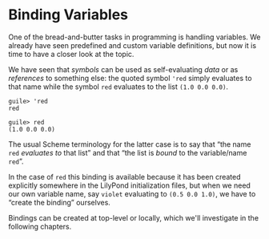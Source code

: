 # Binding Variables

One of the bread-and-butter tasks in programming is handling variables.  We
already have seen predefined and custom variable definitions, but now it is time
to have a closer look at the topic.

We have seen that *symbols* can be used as self-evaluating *data* or as
*references* to something else: the quoted symbol `'red` simply evaluates to
that name while the symbol `red` evaluates to the list `(1.0 0.0 0.0)`.

```
guile> 'red
red

guile> red
(1.0 0.0 0.0)
```

The usual Scheme terminology for the latter case is to say that “the name `red`
*evaluates to* that list” and that “the list is *bound* to the variable/name
`red`”.

In the case of `red` this binding is available because it has been created
explicitly somewhere in the LilyPond initialization files, but when we need our
own variable name, say `violet` evaluating to `(0.5 0.0 1.0)`, we have to
“create the binding” ourselves.

Bindings can be created at top-level or locally, which we'll investigate in the
following chapters.
